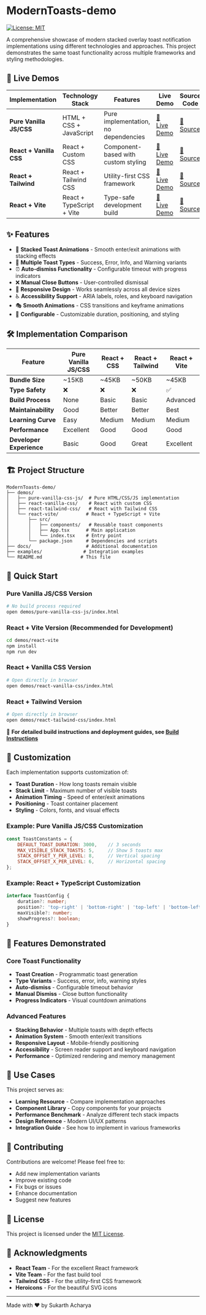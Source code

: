 # ModernToasts-demo

[![License: MIT](https://img.shields.io/badge/License-MIT-blue.svg)](https://opensource.org/licenses/MIT)

A comprehensive showcase of modern stacked overlay toast notification implementations using different technologies and approaches. This project demonstrates the same toast functionality across multiple frameworks and styling methodologies.

## 🚀 Live Demos

| Implementation                | Technology Stack          | Features                             | Live Demo | Source Code |
| ----------------------------- | ------------------------- | ------------------------------------ | --------- | ----------- |
| **Pure Vanilla JS/CSS** | HTML + CSS + JavaScript   | Pure implementation, no dependencies | [🚀 Live Demo](https://yourusername.github.io/ModernToasts-demo/demos/pure-vanilla-css-js/) | [📁 Source](./demos/pure-vanilla-css-js/) |
| **React + Vanilla CSS** | React + Custom CSS        | Component-based with custom styling  | [🚀 Live Demo](https://yourusername.github.io/ModernToasts-demo/demos/react-vanilla-css/) | [📁 Source](./demos/react-vanilla-css/) |
| **React + Tailwind**    | React + Tailwind CSS      | Utility-first CSS framework          | [🚀 Live Demo](https://yourusername.github.io/ModernToasts-demo/demos/react-tailwind-css/) | [📁 Source](./demos/react-tailwind-css/) |
| **React + Vite**        | React + TypeScript + Vite | Type-safe development build          | [🚀 Live Demo](https://yourusername.github.io/ModernToasts-demo/demos/react-vite/dist/) | [📁 Source](./demos/react-vite/) |

## ✨ Features

- 🎯 **Stacked Toast Animations** - Smooth enter/exit animations with stacking effects
- 🎨 **Multiple Toast Types** - Success, Error, Info, and Warning variants
- ⏰ **Auto-dismiss Functionality** - Configurable timeout with progress indicators
- ❌ **Manual Close Buttons** - User-controlled dismissal
- 📱 **Responsive Design** - Works seamlessly across all device sizes
- ♿ **Accessibility Support** - ARIA labels, roles, and keyboard navigation
- 🎭 **Smooth Animations** - CSS transitions and keyframe animations
- 🔧 **Configurable** - Customizable duration, positioning, and styling

## 🛠 Implementation Comparison

| Feature                        | Pure Vanilla JS/CSS | React + CSS | React + Tailwind | React + Vite |
| ------------------------------ | ---------- | ----------- | ---------------- | ------------ |
| **Bundle Size**          | ~15KB      | ~45KB       | ~50KB            | ~45KB        |
| **Type Safety**          | ❌         | ❌          | ❌               | ✅           |
| **Build Process**        | None       | Basic       | Basic            | Advanced     |
| **Maintainability**      | Good       | Better      | Better           | Best         |
| **Learning Curve**       | Easy       | Medium      | Medium           | Medium       |
| **Performance**          | Excellent  | Good        | Good             | Good         |
| **Developer Experience** | Basic      | Good        | Great            | Excellent    |

## 🏗 Project Structure

```
ModernToasts-demo/
├── demos/
│   ├── pure-vanilla-css-js/  # Pure HTML/CSS/JS implementation
│   ├── react-vanilla-css/    # React with custom CSS
│   ├── react-tailwind-css/   # React with Tailwind CSS
│   └── react-vite/          # React + TypeScript + Vite
│       ├── src/
│       │   ├── components/   # Reusable toast components
│       │   ├── App.tsx      # Main application
│       │   └── index.tsx    # Entry point
│       └── package.json     # Dependencies and scripts
├── docs/                    # Additional documentation
├── examples/               # Integration examples
└── README.md              # This file
```

## 🚀 Quick Start

### Pure Vanilla JS/CSS Version
```bash
# No build process required
open demos/pure-vanilla-css-js/index.html
```

### React + Vite Version (Recommended for Development)
```bash
cd demos/react-vite
npm install
npm run dev
```

### React + Vanilla CSS Version
```bash
# Open directly in browser
open demos/react-vanilla-css/index.html
```

### React + Tailwind Version
```bash
# Open directly in browser
open demos/react-tailwind-css/index.html
```

📖 **For detailed build instructions and deployment guides, see [Build Instructions](./docs/build-instructions.md)**

## 🎨 Customization

Each implementation supports customization of:

- **Toast Duration** - How long toasts remain visible
- **Stack Limit** - Maximum number of visible toasts
- **Animation Timing** - Speed of enter/exit animations
- **Positioning** - Toast container placement
- **Styling** - Colors, fonts, and visual effects

### Example: Pure Vanilla JS/CSS Customization

```javascript
const ToastConstants = {
    DEFAULT_TOAST_DURATION: 3000,    // 3 seconds
    MAX_VISIBLE_STACK_TOASTS: 5,     // Show 5 toasts max
    STACK_OFFSET_Y_PER_LEVEL: 8,     // Vertical spacing
    STACK_OFFSET_X_PER_LEVEL: 6,     // Horizontal spacing
};
```

### Example: React + TypeScript Customization

```typescript
interface ToastConfig {
    duration?: number;
    position?: 'top-right' | 'bottom-right' | 'top-left' | 'bottom-left';
    maxVisible?: number;
    showProgress?: boolean;
}
```

## 🧪 Features Demonstrated

### Core Toast Functionality

- **Toast Creation** - Programmatic toast generation
- **Type Variants** - Success, error, info, warning styles
- **Auto-dismiss** - Configurable timeout behavior
- **Manual Dismiss** - Close button functionality
- **Progress Indicators** - Visual countdown animations

### Advanced Features

- **Stacking Behavior** - Multiple toasts with depth effects
- **Animation System** - Smooth enter/exit transitions
- **Responsive Layout** - Mobile-friendly positioning
- **Accessibility** - Screen reader support and keyboard navigation
- **Performance** - Optimized rendering and memory management

## 🎯 Use Cases

This project serves as:

- **Learning Resource** - Compare implementation approaches
- **Component Library** - Copy components for your projects
- **Performance Benchmark** - Analyze different tech stack impacts
- **Design Reference** - Modern UI/UX patterns
- **Integration Guide** - See how to implement in various frameworks

## 🤝 Contributing

Contributions are welcome! Please feel free to:

- Add new implementation variants
- Improve existing code
- Fix bugs or issues
- Enhance documentation
- Suggest new features

## 📄 License

This project is licensed under the [MIT License](LICENSE).

## 🙏 Acknowledgments

- **React Team** - For the excellent React framework
- **Vite Team** - For the fast build tool
- **Tailwind CSS** - For the utility-first CSS framework
- **Heroicons** - For the beautiful SVG icons

---

Made with ❤️ by Sukarth Acharya

